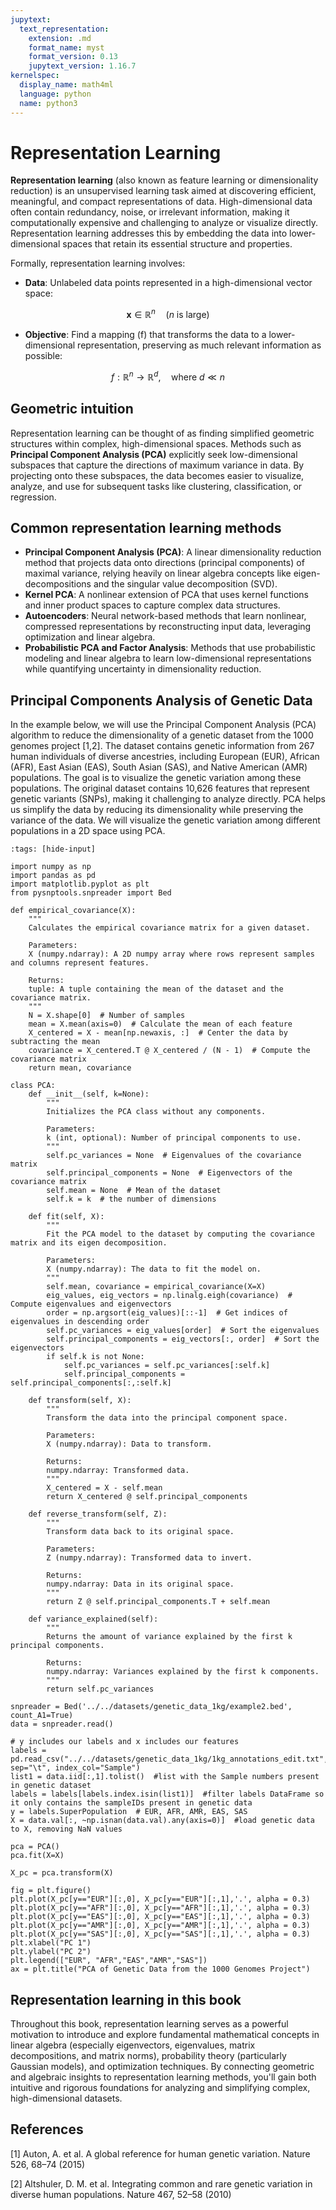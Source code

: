 ```yaml
---
jupytext:
  text_representation:
    extension: .md
    format_name: myst
    format_version: 0.13
    jupytext_version: 1.16.7
kernelspec:
  display_name: math4ml
  language: python
  name: python3
---
```

# Representation Learning

**Representation learning** (also known as feature learning or dimensionality reduction) is an unsupervised learning task aimed at discovering efficient, meaningful, and compact representations of data.
High-dimensional data often contain redundancy, noise, or irrelevant information, making it computationally expensive and challenging to analyze or visualize directly.
Representation learning addresses this by embedding the data into lower-dimensional spaces that retain its essential structure and properties.

Formally, representation learning involves:

- **Data**: Unlabeled data points represented in a high-dimensional vector space:

$$
\mathbf{x} \in \mathbb{R}^n \quad (n \text{ is large})
$$

- **Objective**: Find a mapping \(f\) that transforms the data to a lower-dimensional representation, preserving as much relevant information as possible:

$$
f : \mathbb{R}^n \rightarrow \mathbb{R}^d, \quad \text{where } d \ll n
$$

## Geometric intuition

Representation learning can be thought of as finding simplified geometric structures within complex, high-dimensional spaces. Methods such as **Principal Component Analysis (PCA)** explicitly seek low-dimensional subspaces that capture the directions of maximum variance in data. By projecting onto these subspaces, the data becomes easier to visualize, analyze, and use for subsequent tasks like clustering, classification, or regression.

## Common representation learning methods

- **Principal Component Analysis (PCA)**: A linear dimensionality reduction method that projects data onto directions (principal components) of maximal variance, relying heavily on linear algebra concepts like eigen-decompositions and the singular value decomposition (SVD).
- **Kernel PCA**: A nonlinear extension of PCA that uses kernel functions and inner product spaces to capture complex data structures.
- **Autoencoders**: Neural network-based methods that learn nonlinear, compressed representations by reconstructing input data, leveraging optimization and linear algebra.
- **Probabilistic PCA and Factor Analysis**: Methods that use probabilistic modeling and linear algebra to learn low-dimensional representations while quantifying uncertainty in dimensionality reduction.


## Principal Components Analysis of Genetic Data

In the example below, we will use the Principal Component Analysis (PCA) algorithm to reduce the dimensionality of a genetic dataset from the 1000 genomes project [1,2].
The dataset contains genetic information from 267 human individuals of diverse ancestries, including European (EUR), African (AFR), East Asian (EAS), South Asian (SAS), and Native American (AMR) populations. The goal is to visualize the genetic variation among these populations.
The original dataset contains 10,626 features that represent genetic variants (SNPs), making it challenging to analyze directly. PCA helps us simplify the data by reducing its dimensionality while preserving the variance of the data. We will visualize the genetic variation among different populations in a 2D space using PCA.

```{code-cell} ipython3
:tags: [hide-input]

import numpy as np
import pandas as pd
import matplotlib.pyplot as plt
from pysnptools.snpreader import Bed

def empirical_covariance(X):
    """
    Calculates the empirical covariance matrix for a given dataset.
    
    Parameters:
    X (numpy.ndarray): A 2D numpy array where rows represent samples and columns represent features.
    
    Returns:
    tuple: A tuple containing the mean of the dataset and the covariance matrix.
    """
    N = X.shape[0]  # Number of samples
    mean = X.mean(axis=0)  # Calculate the mean of each feature
    X_centered = X - mean[np.newaxis, :]  # Center the data by subtracting the mean
    covariance = X_centered.T @ X_centered / (N - 1)  # Compute the covariance matrix
    return mean, covariance

class PCA:
    def __init__(self, k=None):
        """
        Initializes the PCA class without any components.

        Parameters:
        k (int, optional): Number of principal components to use.
        """
        self.pc_variances = None  # Eigenvalues of the covariance matrix
        self.principal_components = None  # Eigenvectors of the covariance matrix
        self.mean = None  # Mean of the dataset
        self.k = k  # the number of dimensions

    def fit(self, X):
        """
        Fit the PCA model to the dataset by computing the covariance matrix and its eigen decomposition.
        
        Parameters:
        X (numpy.ndarray): The data to fit the model on.
        """
        self.mean, covariance = empirical_covariance(X=X)
        eig_values, eig_vectors = np.linalg.eigh(covariance)  # Compute eigenvalues and eigenvectors
        order = np.argsort(eig_values)[::-1]  # Get indices of eigenvalues in descending order
        self.pc_variances = eig_values[order]  # Sort the eigenvalues
        self.principal_components = eig_vectors[:, order]  # Sort the eigenvectors
        if self.k is not None:
            self.pc_variances = self.pc_variances[:self.k]
            self.principal_components = self.principal_components[:,:self.k]

    def transform(self, X):
        """
        Transform the data into the principal component space.
        
        Parameters:
        X (numpy.ndarray): Data to transform.
        
        Returns:
        numpy.ndarray: Transformed data.
        """
        X_centered = X - self.mean
        return X_centered @ self.principal_components

    def reverse_transform(self, Z):
        """
        Transform data back to its original space.
        
        Parameters:
        Z (numpy.ndarray): Transformed data to invert.
        
        Returns:
        numpy.ndarray: Data in its original space.
        """
        return Z @ self.principal_components.T + self.mean

    def variance_explained(self):
        """
        Returns the amount of variance explained by the first k principal components.
        
        Returns:
        numpy.ndarray: Variances explained by the first k components.
        """
        return self.pc_variances

snpreader = Bed('../../datasets/genetic_data_1kg/example2.bed', count_A1=True)
data = snpreader.read()

# y includes our labels and x includes our features
labels = pd.read_csv("../../datasets/genetic_data_1kg/1kg_annotations_edit.txt", sep="\t", index_col="Sample")
list1 = data.iid[:,1].tolist()  #list with the Sample numbers present in genetic dataset
labels = labels[labels.index.isin(list1)]  #filter labels DataFrame so it only contains the sampleIDs present in genetic data
y = labels.SuperPopulation  # EUR, AFR, AMR, EAS, SAS
X = data.val[:, ~np.isnan(data.val).any(axis=0)]  #load genetic data to X, removing NaN values

pca = PCA()
pca.fit(X=X)

X_pc = pca.transform(X)

fig = plt.figure()
plt.plot(X_pc[y=="EUR"][:,0], X_pc[y=="EUR"][:,1],'.', alpha = 0.3)
plt.plot(X_pc[y=="AFR"][:,0], X_pc[y=="AFR"][:,1],'.', alpha = 0.3)
plt.plot(X_pc[y=="EAS"][:,0], X_pc[y=="EAS"][:,1],'.', alpha = 0.3)
plt.plot(X_pc[y=="AMR"][:,0], X_pc[y=="AMR"][:,1],'.', alpha = 0.3)
plt.plot(X_pc[y=="SAS"][:,0], X_pc[y=="SAS"][:,1],'.', alpha = 0.3)
plt.xlabel("PC 1")
plt.ylabel("PC 2")
plt.legend(["EUR", "AFR","EAS","AMR","SAS"])
ax = plt.title("PCA of Genetic Data from the 1000 Genomes Project")
```

## Representation learning in this book

Throughout this book, representation learning serves as a powerful motivation to introduce and explore fundamental mathematical concepts in linear algebra (especially eigenvectors, eigenvalues, matrix decompositions, and matrix norms), probability theory (particularly Gaussian models), and optimization techniques. By connecting geometric and algebraic insights to representation learning methods, you'll gain both intuitive and rigorous foundations for analyzing and simplifying complex, high-dimensional datasets.

## References

[1] Auton, A. et al. A global reference for human genetic variation. Nature 526, 68–74 (2015)

[2] Altshuler, D. M. et al. Integrating common and rare genetic variation in diverse human populations. Nature 467, 52–58 (2010)
